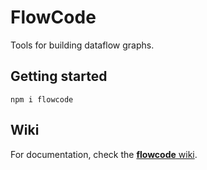 FlowCode
========

Tools for building dataflow graphs.

Getting started
---------------

`npm i flowcode`

Wiki
----

For documentation, check the [**flowcode** wiki](https://github.com/kwaia/flowcode/wiki).
